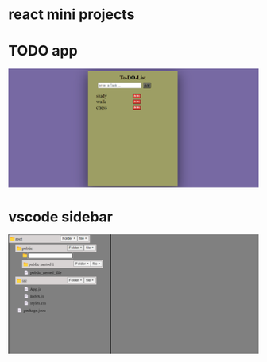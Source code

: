 # react mini projects

# TODO app

![todo_app](images/Todo.png)

# vscode sidebar 

![vscode_sidebar](images/vs-code-sidebar.png)
